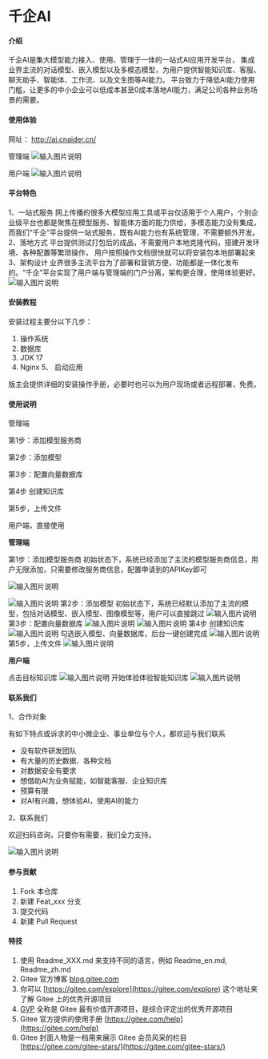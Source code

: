 # 千企AI

#### 介绍
千企AI是集大模型能力接入、使用、管理于一体的一站式AI应用开发平台， 集成业界主流的对话模型、嵌入模型以及多模态模型，为用户提供智能知识库、客服、聊天助手、智能体、工作流、以及文生图等AI能力。
平台致力于降低AI能力使用门槛，让更多的中小企业可以低成本甚至0成本落地AI能力，满足公司各种业务场景的需要。

#### 使用体验

网址：  http://ai.cnaider.cn/

管理端
![输入图片说明](12.png)

用户端
![输入图片说明](13.png)

#### 平台特色

1、一站式服务
   网上传播的很多大模型应用工具或平台仅适用于个人用户，个别企业级平台也都是聚焦在模型服务、智能体方面的能力供给，多模态能力没有集成，而我们“千企”平台提供一站式服务，既有AI能力也有系统管理，不需要额外开发。
2、落地方式
   平台提供测试打包后的成品，不需要用户本地克隆代码，搭建开发环境、各种配置等繁琐操作， 用户按照操作文档很快就可以将安装包本地部署起来
3、架构设计
  业界很多主流平台为了部署和营销方便，功能都是一体化发布的。“千企”平台实现了用户端与管理端的门户分离，架构更合理，使用体验更好。
![输入图片说明](%E8%BD%AF%E4%BB%B6%E6%9E%B6%E6%9E%84.png)


#### 安装教程

安装过程主要分以下几步：

1.  操作系统
2.  数据库
3.  JDK 17
4.  Nginx
5、 启动应用

版主会提供详细的安装操作手册，必要时也可以为用户现场或者远程部署，免费。

#### 使用说明

管理端

第1步：添加模型服务商 

第2步：添加模型	 

第3步：配置向量数据库
	 
第4步  创建知识库	
 
第5步，上传文件	 

用户端，直接使用	 

 **管理端** 

第1步：添加模型服务商
初始状态下，系统已经添加了主流的模型服务商信息，用户无限添加，只需要修改服务商信息，配置申请到的APIKey即可

![输入图片说明](image.png)

![输入图片说明](01.png)
第2步：添加模型
初始状态下，系统已经默认添加了主流的模型，包括对话模型、嵌入模型、图像模型等，用户可以直接跳过
![输入图片说明](02.png)
第3步：配置向量数据库
![输入图片说明](03.png)
![输入图片说明](04.png)
第4步  创建知识库
![输入图片说明](05.png)
勾选嵌入模型、向量数据库，后台一键创建完成
![输入图片说明](06.png)
第5步，上传文件
![输入图片说明](08.png)

 **用户端** 

点击目标知识库
![输入图片说明](09.png)
开始体验体验智能知识库
![输入图片说明](10.png)


#### 联系我们

1、合作对象

有如下特点或诉求的中小微企业、事业单位与个人，都欢迎与我们联系

-  没有软件研发团队
-  有大量的历史数据、各种文档
-  对数据安全有要求
-  想借助AI为业务赋能，如智能客服、企业知识库
-  预算有限
-  对AI有兴趣，想体验AI，使用AI的能力

2、联系我们

  欢迎扫码咨询，只要你有需要，我们全力支持。
  
   ![输入图片说明](640.png)
  


#### 参与贡献

1.  Fork 本仓库
2.  新建 Feat_xxx 分支
3.  提交代码
4.  新建 Pull Request


#### 特技

1.  使用 Readme\_XXX.md 来支持不同的语言，例如 Readme\_en.md, Readme\_zh.md
2.  Gitee 官方博客 [blog.gitee.com](https://blog.gitee.com)
3.  你可以 [https://gitee.com/explore](https://gitee.com/explore) 这个地址来了解 Gitee 上的优秀开源项目
4.  [GVP](https://gitee.com/gvp) 全称是 Gitee 最有价值开源项目，是综合评定出的优秀开源项目
5.  Gitee 官方提供的使用手册 [https://gitee.com/help](https://gitee.com/help)
6.  Gitee 封面人物是一档用来展示 Gitee 会员风采的栏目 [https://gitee.com/gitee-stars/](https://gitee.com/gitee-stars/)
